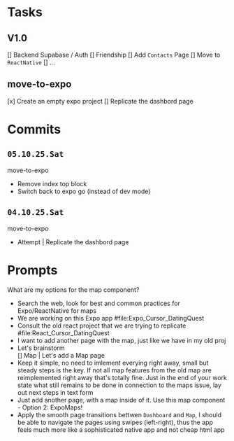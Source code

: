 # Tasks

## V1.0
[] Backend Supabase / Auth
[] Friendship
[] Add `Contacts` Page
[] Move to `ReactNative`
[] ...

## move-to-expo
[x] Create an empty expo project
[] Replicate the dashbord page

# Commits

## `05.10.25.Sat`

move-to-expo
* Remove index top block
* Switch back to expo go (instead of dev mode)

## `04.10.25.Sat`

move-to-expo
* Attempt | Replicate the dashbord page

# Prompts

<x> What are my options for the map component?
* Search the web, look for best and common practices for Expo/ReactNative for maps
* We are working on this Expo app #file:Expo_Cursor_DatingQuest 
* Consult the old react project that we are trying to replicate #file:React_Cursor_DatingQuest 
* I want to add another page with the map, just like we have in my old proj
* Let's brainstorm
\
[] Map | Let's add a Map page
* Keep it simple, no need to imlement everying right away, small but steady steps is the key. If not all map features from the old map are reimplemented right away that's totally fine. Just in the end of your work state what still remains to be done in connection to the maps issue, lay out next steps in text form
* Just add another page, with a map inside of it. Use this map component - Option 2: ExpoMaps!
* Apply the smooth page transitions bettwen `Dashboard` and `Map`, I should be able to navigate the pages using swipes (left-right), thus the app feels much more like a sophisticated native app and not cheap html app

